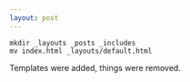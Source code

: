 ```yaml
---
layout: post
---
```


    mkdir _layouts _posts _includes
    mv index.html _layouts/default.html

Templates were added, things were removed.
